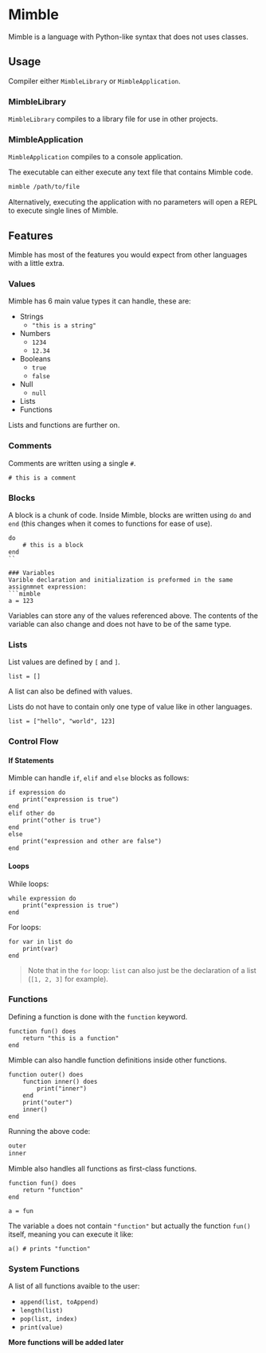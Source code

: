 # Mimble
Mimble is a language with Python-like syntax that does not uses classes.

## Usage
Compiler either `MimbleLibrary` or `MimbleApplication`.

### MimbleLibrary
`MimbleLibrary` compiles to a  library file for use in other projects.

### MimbleApplication
`MimbleApplication` compiles to a console application.

The executable can either execute any text file that contains Mimble code.
```bash
mimble /path/to/file
```

Alternatively, executing the application with no parameters will open a REPL to execute single lines of Mimble.


## Features
Mimble has most of the features you would expect from other languages with a little extra.

### Values
Mimble has 6 main value types it can handle, these are:
- Strings
    - `"this is a string"`
- Numbers
    - `1234`
    - `12.34`
- Booleans
    - `true`
    - `false`
- Null
    - `null`
- Lists
- Functions

Lists and functions are further on.

### Comments
Comments are written using a single `#`.

```mimble
# this is a comment
```

### Blocks
A block is a chunk of code. Inside Mimble, blocks are written using `do` and `end` (this changes when it comes to functions for ease of use).
```mimble
do
    # this is a block
end
``

### Variables
Varible declaration and initialization is preformed in the same assignmnet expression:
```mimble
a = 123
```

Variables can store any of the values referenced above. The contents of the variable can also change and does not have to be of the same type.

### Lists
List values are defined by `[` and `]`.

```mimble
list = []
```

A list can also be defined with values. 

Lists do not have to contain only one type of value like in other languages.
```mimble
list = ["hello", "world", 123]
```

### Control Flow

#### If Statements
Mimble can handle `if`, `elif` and `else` blocks as follows:

```mimble
if expression do
    print("expression is true")
end
elif other do
    print("other is true")
end
else
    print("expression and other are false")
end
```

#### Loops
While loops:
```mimble
while expression do
    print("expression is true")
end
```

For loops:
```mimble
for var in list do
    print(var)
end
```
> Note that in the `for` loop: `list` can also just be the declaration of a list (`[1, 2, 3]` for example).

### Functions
Defining a function is done with the `function` keyword.

```mimble
function fun() does
    return "this is a function"
end
```

Mimble can also handle function definitions inside other functions.
```mimble
function outer() does
    function inner() does
        print("inner")
    end
    print("outer")
    inner()
end
```

Running the above code:
```bash
outer
inner
```

Mimble also handles all functions as first-class functions.
```mimble
function fun() does
    return "function"
end

a = fun
```

The variable `a` does not contain `"function"` but actually the function `fun()` itself, meaning you can execute it like:
```mimble
a() # prints "function"
```

### System Functions
A list of all functions avaible to the user:
- `append(list, toAppend)`
- `length(list)`
- `pop(list, index)`
- `print(value)`

**More functions will be added later**
